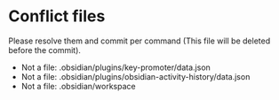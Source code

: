 # Conflict files
Please resolve them and commit per command (This file will be deleted before the commit).
- Not a file: .obsidian/plugins/key-promoter/data.json
- Not a file: .obsidian/plugins/obsidian-activity-history/data.json
- Not a file: .obsidian/workspace